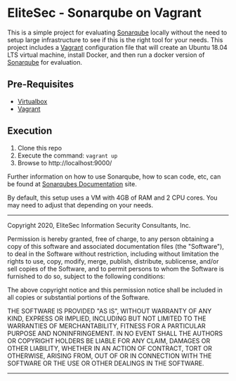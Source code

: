 # EliteSec - Sonarqube on Vagrant

This is a simple project for evaluating [Sonarqube](https://www.sonarqube.org/) locally without the need to setup large infrastructure to see if this is the right tool for your needs.  This project includes a [Vagrant](https://www.vagrantup.com/) configuration file that will create an Ubuntu 18.04 LTS virtual machine, install Docker, and then run a docker version of [Sonarqube](https://www.sonarqube.org/) for evaluation.

## Pre-Requisites

* [Virtualbox](https://www.virtualbox.org/)
* [Vagrant](https://www.vagrantup.com/)

## Execution

1. Clone this repo
2. Execute the command: `vagrant up`
3. Browse to http://localhost:9000/

Further information on how to use Sonarqube, how to scan code, etc, can be found at [Sonarqubes Documentation](https://docs.sonarqube.org/latest/) site.

By default, this setup uses a VM with 4GB of RAM and 2 CPU cores.  You may need to adjust that depending on your needs.

----

Copyright 2020, EliteSec Information Security Consultants, Inc.

Permission is hereby granted, free of charge, to any person obtaining a copy of this software and associated documentation files (the "Software"), to deal in the Software without restriction, including without limitation the rights to use, copy, modify, merge, publish, distribute, sublicense, and/or sell copies of the Software, and to permit persons to whom the Software is furnished to do so, subject to the following conditions:

The above copyright notice and this permission notice shall be included in all copies or substantial portions of the Software.

THE SOFTWARE IS PROVIDED "AS IS", WITHOUT WARRANTY OF ANY KIND, EXPRESS OR IMPLIED, INCLUDING BUT NOT LIMITED TO THE WARRANTIES OF MERCHANTABILITY, FITNESS FOR A PARTICULAR PURPOSE AND NONINFRINGEMENT. IN NO EVENT SHALL THE AUTHORS OR COPYRIGHT HOLDERS BE LIABLE FOR ANY CLAIM, DAMAGES OR OTHER LIABILITY, WHETHER IN AN ACTION OF CONTRACT, TORT OR OTHERWISE, ARISING FROM, OUT OF OR IN CONNECTION WITH THE SOFTWARE OR THE USE OR OTHER DEALINGS IN THE SOFTWARE.

----